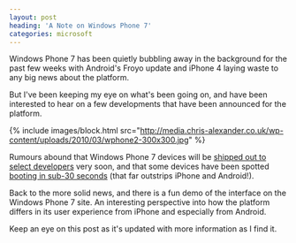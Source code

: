 ```yaml
---
layout: post
heading: 'A Note on Windows Phone 7'
categories: microsoft
---
```


Windows Phone 7 has been quietly bubbling away in the background for the past few weeks with Android's Froyo update and iPhone 4 laying waste to any big news about the platform.

But I've been keeping my eye on what's been going on, and have been interested to hear on a few developments that have been announced for the platform.

{% include images/block.html src="http://media.chris-alexander.co.uk/wp-content/uploads/2010/03/wphone2-300x300.jpg" %}

Rumours abound that Windows Phone 7 devices will be [shipped out to select developers](http://www.engadget.com/2010/06/07/windows-phone-7-devs-said-to-be-getting-test-hardware-very-soon/) very soon, and that some devices have been spotted [booting in sub-30 seconds](http://thenextweb.com/mobile/2010/06/11/windows-phone-7-handset-spotted-booting-in-under-30-seconds/) (that far outstrips iPhone and Android!).

Back to the more solid news, and there is a fun demo of the interface on the Windows Phone 7 site. An interesting perspective into how the platform differs in its user experience from iPhone and especially from Android.

Keep an eye on this post as it's updated with more information as I find it.